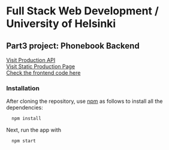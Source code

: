 # Full Stack Web Development / University of Helsinki

## Part3 project: Phonebook Backend

[Visit Production API](https://phonebook-backend-fso-course-uni-helsinki.onrender.com/api/persons)  
[Visit Static Production Page](https://phonebook-backend-fso-course-uni-helsinki.onrender.com)  
[Check the frontend code here](https://github.com/DakouriKobri/fullstackopen/tree/main/part2/phonebook)

### Installation

After cloning the repository, use [npm](https://docs.npmjs.com/cli/v6/commands/npm-install) as follows to install all the dependencies:

```bash
  npm install
```

Next, run the app with

```bash
  npm start
```
